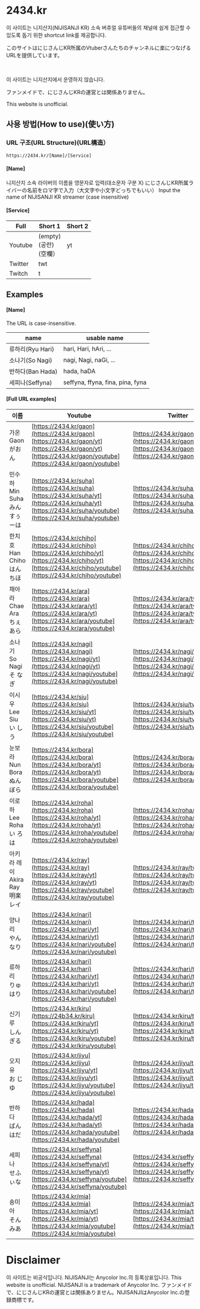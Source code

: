 # 2434.kr

이 사이트는 니지산지(NIJISANJI KR) 소속 버츄얼 유튜버들의 채널에 쉽게 접근할 수 있도록 돕기 위한 shortcut link를 제공합니다.

このサイトはにじさんじKR所属のVtuberさんたちのチャンネルに楽につなげるURLを提供しています。

<br>

이 사이트는 니지산지에서 운영하지 않습니다. 

ファンメイドで、にじさんじKRの運営とは関係ありません。

This website is unofficial.

## 사용 방법(How to use)(使い方)

### URL 구조(URL Structure)(URL構造）

```
https://2434.kr/[Name]/[Service]
```

#### [Name]

니지산지 소속 라이버의 이름을 영문자로 입력(대소문자 구분 X)
にじさんじKR所属ライバーの名前をロマ字で入力（大文字や小文字どっちでもいい）
Input the name of NIJISANJI KR streamer (case insensitive)

#### [Service]

| Full | Short 1 | Short 2 |
| ---- | ------- | ------- |
| Youtube | (empty)<br>(공란)<br>(空欄） | yt |
| Twitter | twt |  |
| Twitch | t |  |

## Examples

#### [Name]

The URL is case-insensitive.

| name | usable name |
| ---- | ----------- |
| 류하리(Ryu Hari) | hari, Hari, hAri, ... |
| 소나기(So Nagi) | nagi, Nagi, naGi, ... |
| 반하다(Ban Hada) | hada, haDA |
| 세피나(Seffyna) | seffyna, ffyna, fina, pina, fyna |

#### [Full URL examples]

| 이름 | Youtube | Twitter | Twitch | Twitcasting.tv |
| --- | ------- | ------- | ------ | -------------- |
| 가온<br>Gaon<br>がおん | [https://2434.kr/gaon](https://2434.kr/gaon) <br>[https://2434.kr/gaon/yt](https://2434.kr/gaon/yt) <br>[https://2434.kr/gaon/youtube](https://2434.kr/gaon/youtube) | [https://2434.kr/gaon/twt](https://2434.kr/gaon/twt) <br>[https://2434.kr/gaon/twitter](https://2434.kr/gaon/twitter) | [https://2434.kr/gaon/t](https://2434.kr/gaon/t) <br>[https://2434.kr/gaon/twitch](https://2434.kr/gaon/twitch) | [https://2434.kr/gaon/cas](https://2434.kr/gaon/cas)<br>[https://2434.kr/gaon/cast](https://2434.kr/gaon/cast)<br>[https://2434.kr/gaon/twitcasting](https://2434.kr/gaon/twitcasting) |
| 민수하<br>Min Suha<br>みん すぅーは | [https://2434.kr/suha](https://2434.kr/suha) <br>[https://2434.kr/suha/yt](https://2434.kr/suha/yt) <br>[https://2434.kr/suha/youtube](https://2434.kr/suha/youtube) | [https://2434.kr/suha/twt](https://2434.kr/suha/twt) <br>[https://2434.kr/suha/twitter](https://2434.kr/suha/twitter) | [https://2434.kr/suha/t](https://2434.kr/suha/t) <br>[https://2434.kr/suha/twitch](https://2434.kr/suha/twitch) | [https://2434.kr/suha/cas](https://2434.kr/suha/cas)<br>[https://2434.kr/suha/cast](https://2434.kr/suha/cast)<br>[https://2434.kr/suha/twitcasting](https://2434.kr/suha/twitcasting) |
| 한치호<br>Han Chiho<br>はん ちほ | [https://2434.kr/chiho](https://2434.kr/chiho) <br>[https://2434.kr/chiho/yt](https://2434.kr/chiho/yt) <br>[https://2434.kr/chiho/youtube](https://2434.kr/chiho/youtube) | [https://2434.kr/chiho/twt](https://2434.kr/chiho/twt) <br>[https://2434.kr/chiho/twitter](https://2434.kr/chiho/twitter) | [https://2434.kr/chiho/t](https://2434.kr/chiho/t) <br>[https://2434.kr/chiho/twitch](https://2434.kr/chiho/twitch) | [https://2434.kr/chiho/cas](https://2434.kr/chiho/cas)<br>[https://2434.kr/chiho/cast](https://2434.kr/chiho/cast)<br>[https://2434.kr/chiho/twitcasting](https://2434.kr/chiho/twitcasting) |
| 채아라<br>Chae Ara<br>ちぇ あら | [https://2434.kr/ara](https://2434.kr/ara) <br>[https://2434.kr/ara/yt](https://2434.kr/ara/yt) <br>[https://2434.kr/ara/youtube](https://2434.kr/ara/youtube) | [https://2434.kr/ara/twt](https://2434.kr/ara/twt) <br>[https://2434.kr/ara/twitter](https://2434.kr/ara/twitter) | [https://2434.kr/ara/t](https://2434.kr/ara/t) <br>[https://2434.kr/ara/twitch](https://2434.kr/ara/twitch) | [https://2434.kr/ara/cas](https://2434.kr/ara/cas)<br>[https://2434.kr/ara/cast](https://2434.kr/ara/cast)<br>[https://2434.kr/ara/twitcasting](https://2434.kr/ara/twitcasting) |
| 소나기<br>So Nagi<br>そ なぎ | [https://2434.kr/nagi](https://2434.kr/nagi) <br>[https://2434.kr/nagi/yt](https://2434.kr/nagi/yt) <br>[https://2434.kr/nagi/youtube](https://2434.kr/nagi/youtube) | [https://2434.kr/nagi/twt](https://2434.kr/nagi/twt) <br>[https://2434.kr/nagi/twitter](https://2434.kr/nagi/twitter) | [https://2434.kr/nagi/t](https://2434.kr/nagi/t) <br>[https://2434.kr/nagi/twitch](https://2434.kr/nagi/twitch) | [https://2434.kr/nagi/cas](https://2434.kr/nagi/cas)<br>[https://2434.kr/nagi/cast](https://2434.kr/nagi/cast)<br>[https://2434.kr/nagi/twitcasting](https://2434.kr/nagi/twitcasting) |
| 이시우<br>Lee Siu<br>い しう | [https://2434.kr/siu](https://2434.kr/siu) <br>[https://2434.kr/siu/yt](https://2434.kr/siu/yt) <br>[https://2434.kr/siu/youtube](https://2434.kr/siu/youtube) | [https://2434.kr/siu/twt](https://2434.kr/siu/twt) <br>[https://2434.kr/siu/twitter](https://2434.kr/siu/twitter) | [https://2434.kr/siu/t](https://2434.kr/siu/t) <br>[https://2434.kr/siu/twitch](https://2434.kr/siu/twitch) | [https://2434.kr/siu/cas](https://2434.kr/siu/cas)<br>[https://2434.kr/siu/cast](https://2434.kr/siu/cast)<br>[https://2434.kr/siu/twitcasting](https://2434.kr/siu/twitcasting) |
| 눈보라<br>Nun Bora<br>ぬん ぼら | [https://2434.kr/bora](https://2434.kr/bora) <br>[https://2434.kr/bora/yt](https://2434.kr/bora/yt) <br>[https://2434.kr/bora/youtube](https://2434.kr/bora/youtube) | [https://2434.kr/bora/twt](https://2434.kr/bora/twt) <br>[https://2434.kr/bora/twitter](https://2434.kr/bora/twitter) | [https://2434.kr/bora/t](https://2434.kr/bora/t) <br>[https://2434.kr/bora/twitch](https://2434.kr/bora/twitch) | [https://2434.kr/bora/cas](https://2434.kr/bora/cas)<br>[https://2434.kr/bora/cast](https://2434.kr/bora/cast)<br>[https://2434.kr/bora/twitcasting](https://2434.kr/bora/twitcasting) |
| 이로하<br>Lee Roha<br>い ろは | [https://2434.kr/roha](https://2434.kr/roha) <br>[https://2434.kr/roha/yt](https://2434.kr/roha/yt) <br>[https://2434.kr/roha/youtube](https://2434.kr/roha/youtube) | [https://2434.kr/roha/twt](https://2434.kr/roha/twt) <br>[https://2434.kr/roha/twitter](https://2434.kr/roha/twitter) | [https://2434.kr/roha/t](https://2434.kr/roha/t) <br>[https://2434.kr/roha/twitch](https://2434.kr/roha/twitch) | [https://2434.kr/roha/cas](https://2434.kr/roha/cas)<br>[https://2434.kr/roha/cast](https://2434.kr/roha/cast)<br>[https://2434.kr/roha/twitcasting](https://2434.kr/roha/twitcasting) |
| 아키라 레이<br>Akira Ray<br>明楽レイ | [https://2434.kr/ray](https://2434.kr/ray) <br>[https://2434.kr/ray/yt](https://2434.kr/ray/yt) <br>[https://2434.kr/ray/youtube](https://2434.kr/ray/youtube) | [https://2434.kr/ray/twt](https://2434.kr/ray/twt) <br>[https://2434.kr/ray/twitter](https://2434.kr/ray/twitter) | [https://2434.kr/ray/t](https://2434.kr/ray/t) <br>[https://2434.kr/ray/twitch](https://2434.kr/ray/twitch) | [https://2434.kr/ray/cas](https://2434.kr/ray/cas)<br>[https://2434.kr/ray/cast](https://2434.kr/ray/cast)<br>[https://2434.kr/ray/twitcasting](https://2434.kr/ray/twitcasting) |
| 양나리<br>やん なり | [https://2434.kr/nari](https://2434.kr/nari) <br>[https://2434.kr/nari/yt](https://2434.kr/nari/yt) <br>[https://2434.kr/nari/youtube](https://2434.kr/nari/youtube) | [https://2434.kr/nari/twt](https://2434.kr/nari/twt) <br>[https://2434.kr/nari/twitter](https://2434.kr/nari/twitter) | [https://2434.kr/nari/t](https://2434.kr/nari/t) <br>[https://2434.kr/nari/twitch](https://2434.kr/nari/twitch) | [https://2434.kr/nari/cas](https://2434.kr/nari/cas)<br>[https://2434.kr/nari/cast](https://2434.kr/nari/cast)<br>[https://2434.kr/nari/twitcasting](https://2434.kr/nari/twitcasting) |
| 류하리<br>りゅ はり | [https://2434.kr/hari](https://2434.kr/hari) <br>[https://2434.kr/hari/yt](https://2434.kr/hari/yt) <br>[https://2434.kr/hari/youtube](https://2434.kr/hari/youtube) | [https://2434.kr/hari/twt](https://2434.kr/hari/twt) <br>[https://2434.kr/hari/twitter](https://2434.kr/hari/twitter) | [https://2434.kr/hari/t](https://2434.kr/hari/t) <br>[https://2434.kr/hari/twitch](https://2434.kr/hari/twitch) | [https://2434.kr/hari/cas](https://2434.kr/hari/cas)<br>[https://2434.kr/hari/cast](https://2434.kr/hari/cast)<br>[https://2434.kr/hari/twitcasting](https://2434.kr/hari/twitcasting) |
| 신기루<br>しん ぎる | [https://2434.kr/kiru](https://24b34.kr/kiru) <br>[https://2434.kr/kiru/yt](https://2434.kr/kiru/yt) <br>[https://2434.kr/kiru/youtube](https://2434.kr/kiru/youtube) | [https://2434.kr/kiru/twt](https://2434.kr/kiru/twt) <br>[https://2434.kr/kiru/twitter](https://2434.kr/kiru/twitter) | [https://2434.kr/kiru/t](https://2434.kr/kiru/t) <br>[https://2434.kr/kiru/twitch](https://2434.kr/kiru/twitch) | [https://2434.kr/kiru/cas](https://2434.kr/kiru/cas)<br>[https://2434.kr/kiru/cast](https://2434.kr/kiru/cast)<br>[https://2434.kr/kiru/twitcasting](https://2434.kr/kiru/twitcasting) |
| 오지유<br>お じゆ | [https://2434.kr/jiyu](https://2434.kr/jiyu) <br>[https://2434.kr/jiyu/yt](https://2434.kr/jiyu/yt) <br>[https://2434.kr/jiyu/youtube](https://2434.kr/jiyu/youtube) | [https://2434.kr/jiyu/twt](https://2434.kr/jiyu/twt) <br>[https://2434.kr/jiyu/twitter](https://2434.kr/jiyu/twitter) | [https://2434.kr/jiyu/t](https://2434.kr/jiyu/t) <br>[https://2434.kr/jiyu/twitch](https://2434.kr/jiyu/twitch) | [https://2434.kr/jiyu/cas](https://2434.kr/jiyu/cas)<br>[https://2434.kr/jiyu/cast](https://2434.kr/jiyu/cast)<br>[https://2434.kr/jiyu/twitcasting](https://2434.kr/jiyu/twitcasting) |
| 반하다<br>ばん はだ | [https://2434.kr/hada](https://2434.kr/hada) <br>[https://2434.kr/hada/yt](https://2434.kr/hada/yt) <br>[https://2434.kr/hada/youtube](https://2434.kr/hada/youtube) | [https://2434.kr/hada/twt](https://2434.kr/hada/twt) <br>[https://2434.kr/hada/twitter](https://2434.kr/hada/twitter) | [https://2434.kr/hada/t](https://2434.kr/hada/t) <br>[https://2434.kr/hada/twitch](https://2434.kr/hada/twitch) | [https://2434.kr/hada/cas](https://2434.kr/hada/cas)<br>[https://2434.kr/hada/cast](https://2434.kr/hada/cast)<br>[https://2434.kr/hada/twitcasting](https://2434.kr/hada/twitcasting) |
| 세피나<br>せふぃな | [https://2434.kr/seffyna](https://2434.kr/seffyna) <br>[https://2434.kr/seffyna/yt](https://2434.kr/seffyna/yt) <br>[https://2434.kr/seffyna/youtube](https://2434.kr/seffyna/youtube) | [https://2434.kr/seffyna/twt](https://2434.kr/seffyna/twt) <br>[https://2434.kr/seffyna/twitter](https://2434.kr/seffyna/twitter) | [https://2434.kr/seffyna/t](https://2434.kr/seffyna/t) <br>[https://2434.kr/seffyna/twitch](https://2434.kr/seffyna/twitch) | [https://2434.kr/seffyna/cas](https://2434.kr/seffyna/cas)<br>[https://2434.kr/seffyna/cast](https://2434.kr/seffyna/cast)<br>[https://2434.kr/seffyna/twitcasting](https://2434.kr/seffyna/twitcasting) |
| 송미아<br>そん みあ | [https://2434.kr/mia](https://2434.kr/mia) <br>[https://2434.kr/mia/yt](https://2434.kr/mia/yt) <br>[https://2434.kr/mia/youtube](https://2434.kr/mia/youtube) | [https://2434.kr/mia/twt](https://2434.kr/mia/twt) <br>[https://2434.kr/mia/twitter](https://2434.kr/mia/twitter) | [https://2434.kr/mia/t](https://2434.kr/mia/t) <br>[https://2434.kr/mia/twitch](https://2434.kr/mia/twitch) | [https://2434.kr/mia/cas](https://2434.kr/mia/cas)<br>[https://2434.kr/mia/cast](https://2434.kr/mia/cast)<br>[https://2434.kr/mia/twitcasting](https://2434.kr/mia/twitcasting) |

# Disclaimer

이 사이트는 비공식입니다. NIJISANJI는 Anycolor Inc.의 등록상표입니다.
This website is unofficial. NIJISANJI is a trademark of Anycolor Inc.
ファンメイドで、にじさんじKRの運営とは関係ありません。NIJISANJIはAnycolor Inc.の登録商標です。